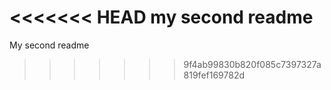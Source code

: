 <<<<<<< HEAD
my second readme
=======
My second readme
>>>>>>> 9f4ab99830b820f085c7397327a819fef169782d
